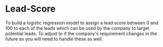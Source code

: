 # Lead-Score
To build a logistic regression model to assign a lead score between 0 and 100 to each of the leads which can be used by the company to target potential leads. To adjust to if the company's requirement changes in the future so you will need to handle these as well.
